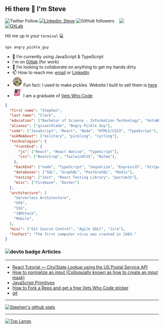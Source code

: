 ## Hi there 👋 I'm Steve

<img align="right" src="https://i.ibb.co/Jtqd5q8/selfieascii.png" width="130">

![Twitter Follow](https://img.shields.io/twitter/follow/gixxerblade?label=Follow)
[![Linkedin: Steve](https://img.shields.io/badge/-Steve-blue?style=flat-square&logo=Linkedin&logoColor=white&link=https://www.linkedin.com/in/stephen-clark-5319406/)](https://www.linkedin.com/in/stephen-clark-5319406/)
![GitHub followers](https://img.shields.io/github/followers/gixxerblade?label=Follow&style=social)
[![GitLab](https://img.shields.io/badge/-I'm%20on%20Gitlab-blue?logo=gitlab)](https://gitlab.com/gixxerblade)

Hit me up in your `terminal` :computer:

```bash
npx angry_pickle_guy
```

- 🌱 I’m currently using JavaScript & TypeScript
- I'm on [Gitlab](https://gitlab.com/gixxerblade) (for work)
- 👯 I’m looking to collaborate on anything to get my hands dirty
- 📫 How to reach me: [email](mailto:sdclarkie@gmail.com) or [LinkedIn](https://www.linkedin.com/in/stephen-clark-5319406/) 
- ![angry pickles](https://github.com/gixxerblade/gixxerblade/blob/master/images/angrypickle.png) Fun fact: I used to make pickles. Website I built to sell them is [here](https://www.angrypickles.com/home)
- ![vwc](https://github.com/gixxerblade/gixxerblade/blob/master/images/hashflag.png) I am a graduate of [Vets Who Code](www.vetswhocode.io)

```json
{
  "first name": "Stephen",
  "last name": "Clark",
  "education": ["Bachelor of Science - Information Technology", "VetsWhoCode Software Development Program"],
  "aliases": ["gixxerblade", "Angry Pickle Guy"],
  "code": ["JavaScript", "React", "Node", "HTML5/CSS3", "TypeScript"],
  "askMeAbout": ["military", "pickling", "cycling"],
  "technologies": {
    "frontEnd": {
      "js": ["React", "React Native", "TypeScript"],
      "css": ["Bootstrap", "TailwindCSS", "Bulma"],
    },
    "backEnd": ["node", "TypeScript", "Sequelize", "ExpressJS", "Stripe", "tsoa"],
    "databases": ["SQL", "GraphQL", "PostGreSQL", "Redis"],
    "testing": ["Jest", "React Testing Library", "pactumJS"],
    "misc": ["Firebase", "Docker"]
  },
  "architecture": [
    "Serverless Architecture",
    "SPA",
    "SSG",
    "JAMstack",
    "Mobile",
  ],
  "misc": ["Git Source Control", "Agile SDLC", "Jira"],
  "funFact": "The first computer virus was created in 1983."
}
```

### ![devto badge](https://img.shields.io/badge/DEV.TO-%230A0A0A.svg?&style=for-the-badge&logo=dev-dot-to&logoColor=white) Articles

---

<!-- BLOG-POST-LIST:START -->
- [React Tutorial — City/State Lookup using the US Postal Service API](https://dev.to/vetswhocode/react-tutorial-city-state-lookup-using-the-us-postal-service-api-202p)
- [How to normalize an input (Colloquially known as how to create an input mask)](https://dev.to/vetswhocode/how-to-normalize-an-input-colloquially-known-as-how-to-create-an-input-mask-5gh4)
- [JavaScript Primitives](https://dev.to/vetswhocode/javascript-primitives-3380)
- [How to Fork a Repo and get a free Vets Who Code sticker](https://dev.to/vetswhocode/how-to-fork-a-repo-and-get-a-free-vets-who-code-sticker-46d9)
- [git](https://dev.to/vetswhocode/git-22li)
<!-- BLOG-POST-LIST:END -->

---

[![Stephen's github stats](https://github-readme-stats.vercel.app/api?username=gixxerblade)](https://github.com/gixxerblade/github-readme-stats)

---

[![Top Langs](https://github-readme-stats.vercel.app/api/top-langs/?username=gixxerblade)](https://github.com/anuraghazra/github-readme-stats)
